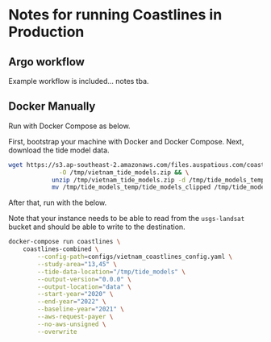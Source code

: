 # Notes for running Coastlines in Production

## Argo workflow

Example workflow is included... notes tba.

## Docker Manually

Run with Docker Compose as below.

First, bootstrap your machine with Docker and Docker Compose. Next,
download the tide model data.

```bash
wget https://s3.ap-southeast-2.amazonaws.com/files.auspatious.com/coastlines/vietnam_tide_models.zip \
              -O /tmp/vietnam_tide_models.zip && \
            unzip /tmp/vietnam_tide_models.zip -d /tmp/tide_models_temp && \
            mv /tmp/tide_models_temp/tide_models_clipped /tmp/tide_models
```

After that, run with the below.

Note that your instance needs to be able to read from the `usgs-landsat`
bucket and should be able to write to the destination.

```bash
docker-compose run coastlines \
    coastlines-combined \
        --config-path=configs/vietnam_coastlines_config.yaml \
        --study-area="13,45" \
        --tide-data-location="/tmp/tide_models" \
        --output-version="0.0.0" \
        --output-location="data" \
        --start-year="2020" \
        --end-year="2022" \
        --baseline-year="2021" \
        --aws-request-payer \
        --no-aws-unsigned \
        --overwrite
```
